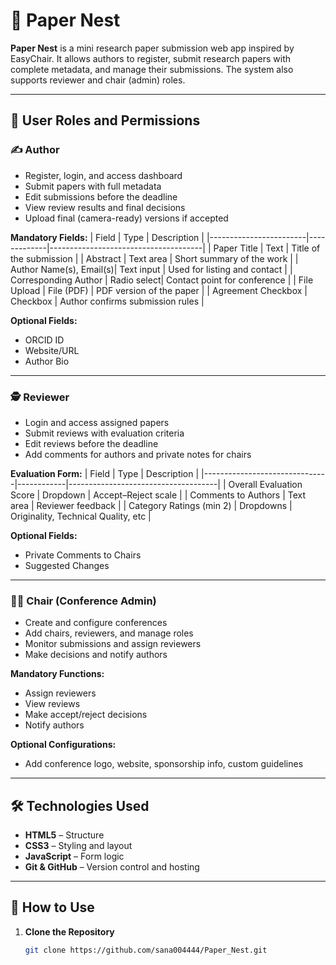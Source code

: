 # 📄 Paper Nest

**Paper Nest** is a mini research paper submission web app inspired by EasyChair. It allows authors to register, submit research papers with complete metadata, and manage their submissions. The system also supports reviewer and chair (admin) roles.

---

## 👥 User Roles and Permissions

### ✍️ Author
- Register, login, and access dashboard
- Submit papers with full metadata
- Edit submissions before the deadline
- View review results and final decisions
- Upload final (camera-ready) versions if accepted

**Mandatory Fields:**
| Field                  | Type        | Description                          |
|------------------------|-------------|--------------------------------------|
| Paper Title            | Text        | Title of the submission              |
| Abstract               | Text area   | Short summary of the work            |
| Author Name(s), Email(s)| Text input | Used for listing and contact         |
| Corresponding Author   | Radio select| Contact point for conference         |
| File Upload            | File (PDF)  | PDF version of the paper             |
| Agreement Checkbox     | Checkbox    | Author confirms submission rules     |

**Optional Fields:**
- ORCID ID
- Website/URL
- Author Bio

---

### 🕵️ Reviewer
- Login and access assigned papers
- Submit reviews with evaluation criteria
- Edit reviews before the deadline
- Add comments for authors and private notes for chairs

**Evaluation Form:**
| Field                         | Type       | Description                         |
|-------------------------------|------------|-------------------------------------|
| Overall Evaluation Score      | Dropdown   | Accept–Reject scale                 |
| Comments to Authors           | Text area  | Reviewer feedback                   |
| Category Ratings (min 2)      | Dropdowns  | Originality, Technical Quality, etc |

**Optional Fields:**
- Private Comments to Chairs
- Suggested Changes

---

### 🧑‍💼 Chair (Conference Admin)
- Create and configure conferences
- Add chairs, reviewers, and manage roles
- Monitor submissions and assign reviewers
- Make decisions and notify authors

**Mandatory Functions:**
- Assign reviewers
- View reviews
- Make accept/reject decisions
- Notify authors

**Optional Configurations:**
- Add conference logo, website, sponsorship info, custom guidelines

---

## 🛠️ Technologies Used

- **HTML5** – Structure  
- **CSS3** – Styling and layout  
- **JavaScript** – Form logic  
- **Git & GitHub** – Version control and hosting  

---

## 🚀 How to Use

1. **Clone the Repository**
   ```bash
   git clone https://github.com/sana004444/Paper_Nest.git
